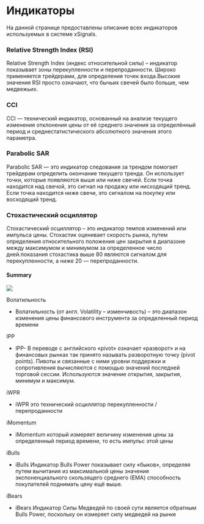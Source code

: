 # Индикаторы

На данной странице предоставлены описание всех индикаторов  используемых  в  системе xSignals.&#x20;

### Relative Strength Index (RSI)

Relative Strength Index (индекс относительной силы) – индикатор показывает зоны перекупленности и перепроданности. Широко применяется трейдерами, для определения точек входа.Высокие значения RSI просто означают, что бычьих свечей было больше, чем медвежьих.

### CCI

CCI — технический индикатор, основанный на анализе текущего изменения отклонения цены от её среднего значения за определённый период и среднестатистического абсолютного значения этого параметра.

### Parabolic SAR

Parabolic SAR — это индикатор следования за трендом помогает трейдерам определить окончание текущего тренда. Он использует точки, которые появляются выше или ниже свечей. Если точка находится над свечой, это сигнал на продажу или нисходящий тренд. Если точка находится ниже свечи, это сигналом на покупку или восходящий тренд.

### Стохастический осциллятор

Стохастический осциллятор – это индикатор темпов изменений или импульса цены. Стохастик оценивает скорость рынка, путем определения относительного положения цен закрытия в диапазоне между максимумом и минимумом за определенное число дней.показания стохастика выше 80 являются сигналом для перекупленности, а ниже 20 — перепроданности.

#### Summary



![](https://lh5.googleusercontent.com/fJYEruPhFRA7Hjy\_CYW44KnjLgIG9R8rO8y2UGFMSsokgxa8gyh3ApTnlgab-O-xkue1Tc64E-TQdVnkvBAWncLHbmLSnlsumojNa\_tHx5TKayJt35kQzc4CaxtUmT7bxxXZ9Ba3)



Волатильность

* Волатильность (от англ. Volatility – изменчивость) – это диапазон изменения цены финансового инструмента за определенный период времени

IPP

* IPP- В переводе с английского «pivot» означает «разворот» и на финансовых рынках так принято называть разворотную точку (pivot points). Пивоты и связанные с ними уровни поддержки и сопротивления вычисляются с помощью значений последней торговой сессии. Используются значение открытия, закрытия, минимум и максимум.

iWPR

* iWPR это технический осциллятор перекупленности / перепроданности

iMomentum

* iMomentum который измеряет величину изменения цены за определенный период времени, то есть импульс этой цены

iBulls

* iBulls Индикатор Bulls Power показывает силу «быков», определяя путем вычитания из максимальной цены значения экспоненциального скользящего среднего (ЕМА) способность покупателей поднимать цену ещё выше.

iBears

* iBears Индикатор Силы Медведей по своей сути является обратным Bulls Power, поскольку он измеряет силу медведей на рынке
